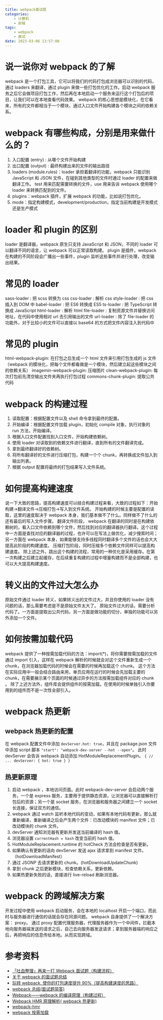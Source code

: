 ```yaml
---
title: webpack面试题
categories:
    - 计算机
    - 前端
tags:
    - webpack
    - 面试
date: 2023-03-06 13:57:00
---
```


# 说一说你对 webpack 的了解

webpack 是一个打包工具，它可以将我们的代码打包成浏览器可以识别的代码，通过 loaders 来翻译，通过 plugin 来做一些打包优化的工作。启动 webpack 服务之后它会做项目打包工作，然后再在本地启动一个服务来运行这个打包后的项目，让我们可以在本地查看代码效果。
webpack 的核心思想是模块化，在它看来，所有的文件都相当于一个模块，通过入口文件开始构建各个模块之间的依赖关系。

# webpack 有哪些构成，分别是用来做什么的？

1. 入口配置 (entry) : 从哪个文件开始构建
2. 出口配置 (output) : 最终构建出来的文件的输出路径
3. loaders (module.rules)：loader 承担着翻译的功能，webpack 只能识别 JavaScript 和 JSON 文件，在碰到其他类型的文件时通过 loader 的配置来做翻译工作。 test 用来匹配需要转换的文件，use 用来告诉 webpack 使用哪个 loader 来转换匹配到的文件。
4. plugins：webpack 插件，扩展 webpack 的功能，比如说打包优化。
5. mode：指定构建模式，development/production，指定当前构建是开发模式还是生产模式

# loader 和 plugin 的区别

loader 是翻译器，webpack 原生只支持 JavaScript 和 JSON，不同的 loader 可以翻译不同的语言，让 webpack 可以正常读取构建。
plugin 是插件，webpack 在构建的不同阶段会广播出一些事件，plugin 监听这些事件并进行处理，改变输出结果。

# 常见的 loader

sass-loader : 把 scss 转换为 css
css-loader : 解析 css
style-loader : 把 css 插入到 DOM 中
babel-loader : 把 ES6 转换成 ES5
ts-loader : 把 TypeScript 转换成 JavaScript
html-loader : 解析 html
file-loader : 复制资源文件并替换访问地址，在代码中使用相对 url 去引用输出的文件
url-loader : 除了 file-loader 的功能外，对于比较小的文件可以直接以 base64 的方式把文件内容注入到代码中

# 常见的 plugin

html-webpack-plugin: 在打包之后生成一个 html 文件来引用打包生成的 js 文件（webpack 的模块化，把每个文件都看做是一个模块，然后建立起这些模块之间的依赖关系）
imagemin-webpack-plugin: 压缩图片
clean-webpack-plugin: 每次打包前先清空输出文件夹再执行打包过程
commons-chunk-plugin: 提取公共代码

# webpack 的构建过程

1. 读取配置：根据配置文件以及 shell 命令拿到最终的配置。
2. 开始编译：根据配置文件加载 plugin，初始化 compile 对象，执行对象的 run 方法，开始编译。
3. 根据入口文件配置找到入口文件，开始构建依赖树。
4. 使用 loader 对读取到的依赖文件进行翻译，直到所有的文件翻译完成。
5. 拿到最终翻译好的依赖树。
6. 将所有翻译好的文件进行压缩打包，构建一个个 chunk，再转换成文件加入到输出列表。
7. 根据 output 配置将最终的打包结果写入文件系统。

# 如何提高构建速度

说一下大致的思路，提高构建速度可以结合构建过程来看，大致的过程如下：开始构建->翻译文件->压缩打包->写入到文件系统。
开始构建的时候主要是配置的读取，这里的速度取决于 webpack 本身，我们基本做不了什么。同样做不了什么的还有最后的写入文件步骤。
翻译文件阶段， webpack 在翻译的同时是在构建依赖树的，看入口文件依赖到哪个文件，然后找到对应的翻译器执行翻译。这个过程中一方面是查找对应的翻译器的过程，也许可以在写法上做优化，减少搜索时间；另一方面在 webpack 本身，如果能够支持多线程同时翻译多个文件的话也会大大提高此阶段的构建速度。
压缩打包阶段，同时压缩多个依赖文件同样可以提高构建速度。
除上述之外，跳出这个构建的流程，常用的一种优化是采用缓存。在第一次构建之后建立起缓存，在后续重复构建的过程中增量构建而不是全部构建，也可以大大提高构建速度。

# 转义出的文件过大怎么办

原始文件通过 loader 转义，如果转义出的文件过大，并且你使用的 loader 没有问题的话，那么需要考虑是不是原始文件太大了。
原始文件过大的话，需要分析代码了。一方面是提取出公共代码，另一方面是做功能的切分，单独的功能可以另外添加一个文件。

# 如何按需加载代码

webpack 提供了一种按需加载代码的方法：import(\*)，将你需要按需加载的文件通过 import 引入，这样在 webpack 解析的时候就会对这个文件重新生成一个 chunk，在浏览器加载代码的时候会在需要的时候再加载这个 chunk。
这个方法在实际应用中一般会结合路由来用，单页应用在运行的时候会先加载主要的 chunk，在需要展示某个页面的时候通过异步的方法按需加载组件对应的 chunk 。
除了上述方法外，组件库会提供组件的按需加载。在使用的时候单独引入你要用到的组件而不是一次性全部引入。

# webpack 热更新

## webpack 热更新的配置

在 webpack 配置文件中添加 `devServer.hot: true`，并且在 package.json 文件中添加 script 脚本 `"start": "webpack-dev-server --hot --open"`。
此时 devServer 会告诉 webpack 自动添加 HotModuleReplacementPlugin。
`{
        // ...
        devServer: {
            hot: true
        }
    }`

## 热更新原理

1. 启动 webpack ，本地访问页面。此时 webpack-dev-server 会启动两个服务，一个是 express 服务，主要用于提供静态资源，让浏览器可以直接解析打包后的资源；另一个是 socket 服务，在浏览器和服务器之间建立一个 socket 长连接，保证双方的通信。
2. webpack 通过 watch 监听本地代码的变动，如果有本地代码有更新，那么就重新编译，重新编译之后会产生两个文件：已改动模块的 manifest 文件；已改动模块的 chunk 文件。
3. devServer 通知浏览器有更新并发送当前编译的 hash 值。
4. 浏览器设置 `currentHash = hash` 改变当前的 hash 值。
5. HotModuleReplacement.runtime 的 hotCheck 方法会检查是否有更新。
6. 如果确认有更新的话向 devServer 发送 ajax 请求拿到 manifest 文件。（hotDownloadManifest）
7. 通过 JSONP 去请求更新的 chunk。(hotDownloadUpdateChunk)
8. 拿到 chunk 之后更新模块，检查依赖关系，更新依赖。
9. 如果热更新失败的话，直接进行 live-reload 刷新浏览器。

# webpack 的跨域解决方案

开发过程中使用 webpack 启动服务，会在本地的 localhost 开启一个端口，而此时与服务器进行通信的话就会存在同源问题。
webpack 自身提供了一个解决方案： proxy。
通过 proxy 配置代理服务器，代理服务器作为一个中间件，拦截本地向服务器端发送的请求之后，自己去向服务器发送请求；拿到服务器端的响应之后，再把响应的信息传给本地。从而实现跨域。

# 参考资料

-   [「吐血整理」再来一打 Webpack 面试题（构建流程）](https://juejin.cn/post/6844904094281236487#heading-3)
-   [关于 webpack 的面试题总结](https://zhuanlan.zhihu.com/p/44438844)
-   [玩转 webpack, 使你的打包速度提升 90%（提高构建速度的思路）](https://juejin.cn/post/6844904071736852487)
-   [webpack 总结(面试题简答)](https://zhuanlan.zhihu.com/p/354987097)
-   [Webpack——webpack 的编译原理（构建过程）](https://www.cnblogs.com/zhilili/p/14735077.html)
-   [Webpack HMR 原理解析( webpack 热更新)](https://zhuanlan.zhihu.com/p/30669007)
-   [webpack-hmr](https://github.com/careteenL/webpack-hmr)
-   [webpack 按需加载](https://webpack.wuhaolin.cn/4%E4%BC%98%E5%8C%96/4-12%E6%8C%89%E9%9C%80%E5%8A%A0%E8%BD%BD.html)
